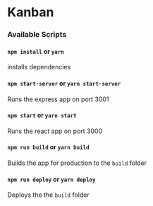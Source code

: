# Kanban

### Available Scripts

#### `npm install` or `yarn`

installs dependencies

#### `npm start-server` or `yarn start-server`

Runs the express app on port 3001

#### `npm start` or `yarn start`

Runs the react app on port 3000

#### `npm run build` or `yarn build`

Builds the app for production to the `build` folder

#### `npm run deploy` or `yarn deploy`

Deploys the the `build` folder

